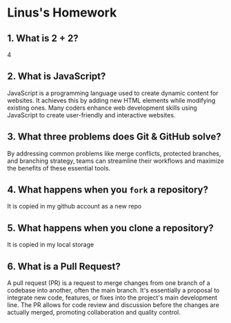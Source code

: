 # Linus's Homework

## 1. What is 2 + 2?

4

## 2. What is JavaScript?

JavaScript is a programming language used to create dynamic content for websites. It achieves this by adding new HTML elements while modifying existing ones. Many coders enhance web development skills using JavaScript to create user-friendly and interactive websites.

## 3. What three problems does Git & GitHub solve?

By addressing common problems like merge conflicts, protected branches, and branching strategy, teams can streamline their workflows and maximize the benefits of these essential tools.

## 4. What happens when you `fork` a repository?

It is copied in my github account as a new repo

## 5. What happens when you clone a repository?

It is copied in my local storage

## 6. What is a Pull Request?

A pull request (PR) is a request to merge changes from one branch of a codebase into another, often the main branch. It's essentially a proposal to integrate new code, features, or fixes into the project's main development line. The PR allows for code review and discussion before the changes are actually merged, promoting collaboration and quality control. 